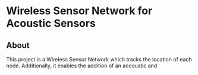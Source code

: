 # Wireless Sensor Network for Acoustic Sensors
## About
This project is a Wireless Sensor Network which tracks the location of each node. 
Additionally, it enables the addition of an accoustic and 
